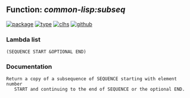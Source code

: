 ## Function: ***common-lisp:subseq***
[![package](https://img.shields.io/badge/Package-COMMON--LISP-5f9ea0.svg?style=social&colorA=999999)](../) [![type](https://img.shields.io/badge/Type-Function-5f9ea0.svg?style=social&colorA=999999)](../#function) [![clhs](https://img.shields.io/badge/CLHS-SUBSEQ-5f9ea0.svg?style=social&colorA=999999)](http://www.lispworks.com/documentation/HyperSpec/Body/f_subseq.htm) [![github](https://img.shields.io/badge/GitHub-View_the_source-5f9ea0.svg?style=social&colorA=999999&logo=github)](https://github.com/sbcl/sbcl/blob/master/src/code/seq.lisp/) 
### Lambda list
```
(SEQUENCE START &OPTIONAL END)
```
### Documentation
```
Return a copy of a subsequence of SEQUENCE starting with element number
   START and continuing to the end of SEQUENCE or the optional END.
```
